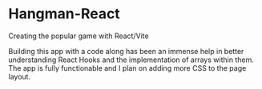 # Hangman-React
Creating the popular game with React/Vite

Building this app with a code along has been an immense help in better understanding React Hooks and the implementation of arrays within them. The app is fully functionable
and I plan on adding more CSS to the page layout. 
